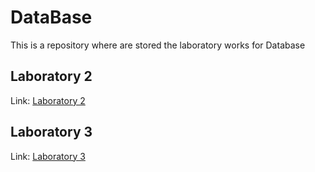 # DataBase

This is a repository where are stored the laboratory works for Database

## Laboratory 2 
Link: [Laboratory 2](https://github.com/verasv81/DataBase/blob/master/Laboratory1/Lab2.md)

## Laboratory 3

Link: [Laboratory 3](https://github.com/verasv81/DataBase/blob/master/Laboratory3/Lab3.md)
